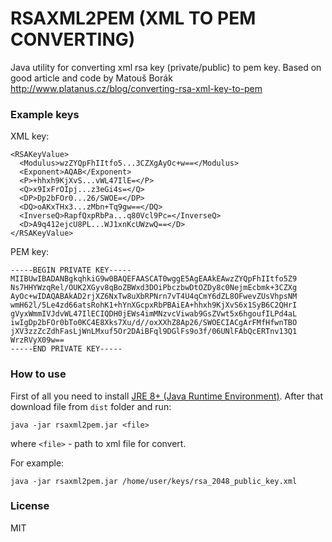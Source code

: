 # RSAXML2PEM (XML TO PEM CONVERTING)

Java utility for converting xml rsa key (private/public) to pem key. Based
on good article and code by Matouš Borák http://www.platanus.cz/blog/converting-rsa-xml-key-to-pem

### Example keys

XML key:
```
<RSAKeyValue>
  <Modulus>wzZYQpFhIItfo5...3CZXgAyOc+w==</Modulus>
  <Exponent>AQAB</Exponent>
  <P>+hhxh9KjXvS...vWL47IlE=</P>
  <Q>x9IxFrOIpj...z3eGi4s=</Q>
  <DP>Dp2bFOr0...26/SWOE=</DP>
  <DQ>oAKxTHx3...zMbn+Tq9gw==</DQ>
  <InverseQ>RapfQxpRbPa...q80Vcl9Pc=</InverseQ>
  <D>A9q412ejcU8PL...WJ1xnKcUWzwQ==</D>
</RSAKeyValue>
```

PEM key:
```
-----BEGIN PRIVATE KEY-----
MIIBUwIBADANBgkqhkiG9w0BAQEFAASCAT0wggE5AgEAAkEAwzZYQpFhIItfo5Z9
Ns7HHYWzqRel/OUK2XGyv8qBoZBWxd3DOiPbczbwDtOZDy8c0NejmEcbmk+3CZXg
AyOc+wIDAQABAkAD2rjXZ6NxTw8uXbRPNrn7vT4U4qCmY6dZL8OFwevZUsVhpsNM
wmH62l/5Le4zd66atsRohK1+hYnXGcpxRbPBAiEA+hhxh9KjXvS6x1SyB6C2QHrI
gVyxWmmIVJdvWL47IlECIQDH0jEWs4imMNzvcViwab9GsZVwt5x6hgoufILPd4aL
iwIgDp2bFOr0bTo0KC4E8Xks7Xu/d//oxXXhZ8Ap26/SWOECIACgArFMfHfwnTBO
jXV3zzZcZdhFasLjWnLMxuf5Or2DAiBFql9DGlFs9o3f/06UNlFAbQcERTnv13Q1
WrzRVyX09w==
-----END PRIVATE KEY-----
```

### How to use

First of all you need to install [JRE 8+ (Java Runtime Environment)](https://java.com/ru/download/).
After that download file from `dist` folder and run:
```
java -jar rsaxml2pem.jar <file>
```
where `<file>` - path to xml file for convert.

For example:
```
java -jar rsaxml2pem.jar /home/user/keys/rsa_2048_public_key.xml
```

### License

MIT